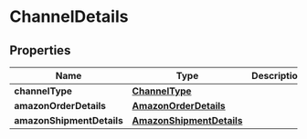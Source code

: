 
# ChannelDetails

## Properties
Name | Type | Description | Notes
------------ | ------------- | ------------- | -------------
**channelType** | [**ChannelType**](ChannelType.md) |  | 
**amazonOrderDetails** | [**AmazonOrderDetails**](AmazonOrderDetails.md) |  |  [optional]
**amazonShipmentDetails** | [**AmazonShipmentDetails**](AmazonShipmentDetails.md) |  |  [optional]



